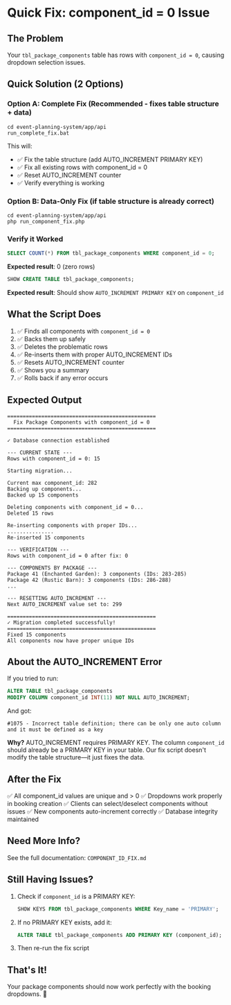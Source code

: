 # Quick Fix: component_id = 0 Issue

## The Problem
Your `tbl_package_components` table has rows with `component_id = 0`, causing dropdown selection issues.

## Quick Solution (2 Options)

### Option A: Complete Fix (Recommended - fixes table structure + data)

```batch
cd event-planning-system/app/api
run_complete_fix.bat
```

This will:
- ✅ Fix the table structure (add AUTO_INCREMENT PRIMARY KEY)
- ✅ Fix all existing rows with component_id = 0
- ✅ Reset AUTO_INCREMENT counter
- ✅ Verify everything is working

### Option B: Data-Only Fix (if table structure is already correct)

```batch
cd event-planning-system/app/api
php run_component_fix.php
```

### Verify it Worked

```sql
SELECT COUNT(*) FROM tbl_package_components WHERE component_id = 0;
```
**Expected result**: 0 (zero rows)

```sql
SHOW CREATE TABLE tbl_package_components;
```
**Expected result**: Should show `AUTO_INCREMENT PRIMARY KEY` on `component_id`

## What the Script Does

1. ✅ Finds all components with `component_id = 0`
2. ✅ Backs them up safely
3. ✅ Deletes the problematic rows
4. ✅ Re-inserts them with proper AUTO_INCREMENT IDs
5. ✅ Resets AUTO_INCREMENT counter
6. ✅ Shows you a summary
7. ✅ Rolls back if any error occurs

## Expected Output

```
================================================
  Fix Package Components with component_id = 0
================================================

✓ Database connection established

--- CURRENT STATE ---
Rows with component_id = 0: 15

Starting migration...

Current max component_id: 282
Backing up components...
Backed up 15 components

Deleting components with component_id = 0...
Deleted 15 rows

Re-inserting components with proper IDs...
...............
Re-inserted 15 components

--- VERIFICATION ---
Rows with component_id = 0 after fix: 0

--- COMPONENTS BY PACKAGE ---
Package 41 (Enchanted Garden): 3 components (IDs: 283-285)
Package 42 (Rustic Barn): 3 components (IDs: 286-288)
...

--- RESETTING AUTO_INCREMENT ---
Next AUTO_INCREMENT value set to: 299

================================================
✓ Migration completed successfully!
================================================
Fixed 15 components
All components now have proper unique IDs
```

## About the AUTO_INCREMENT Error

If you tried to run:
```sql
ALTER TABLE tbl_package_components
MODIFY COLUMN component_id INT(11) NOT NULL AUTO_INCREMENT;
```

And got:
```
#1075 - Incorrect table definition; there can be only one auto column and it must be defined as a key
```

**Why?** AUTO_INCREMENT requires PRIMARY KEY. The column `component_id` should already be a PRIMARY KEY in your table. Our fix script doesn't modify the table structure—it just fixes the data.

## After the Fix

✅ All component_id values are unique and > 0
✅ Dropdowns work properly in booking creation
✅ Clients can select/deselect components without issues
✅ New components auto-increment correctly
✅ Database integrity maintained

## Need More Info?

See the full documentation: `COMPONENT_ID_FIX.md`

## Still Having Issues?

1. Check if `component_id` is a PRIMARY KEY:
   ```sql
   SHOW KEYS FROM tbl_package_components WHERE Key_name = 'PRIMARY';
   ```

2. If no PRIMARY KEY exists, add it:
   ```sql
   ALTER TABLE tbl_package_components ADD PRIMARY KEY (component_id);
   ```

3. Then re-run the fix script

## That's It!

Your package components should now work perfectly with the booking dropdowns. 🎉
